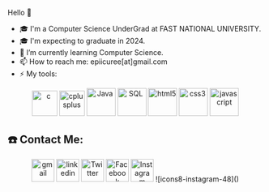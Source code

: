 
Hello 👋

- 🎓 I'm a Computer Science UnderGrad at FAST NATIONAL UNIVERSITY.
- 🎓 I'm expecting to graduate in 2024.
- 🌱 I’m currently learning Computer Science.
- 📫 How to reach me: epiicuree[at]gmail.com
- ⚡ My tools:

<p align="center">
<img src="https://github.com/SABERGLOW/SABERGLOW/blob/master/Misc/image%20backups/homeycombs/C.svg" alt="c" width="50" height="50"/> 
<img src="https://github.com/SABERGLOW/SABERGLOW/blob/master/Misc/image%20backups/homeycombs/C%2B%2B.svg" alt="cplusplus" width="50" height="50"/>
<img src="https://github.com/SABERGLOW/SABERGLOW/blob/master/Misc/image%20backups/homeycombs/JAVA.png" alt="Java" width="57" height="55"/>
<img src="https://github.com/SABERGLOW/SABERGLOW/blob/master/Misc/image%20backups/homeycombs/SQL.png" alt="SQL" width="57" height="55"/> 
<img src="https://github.com/SABERGLOW/SABERGLOW/blob/master/Misc/image%20backups/homeycombs/HTML5.png" alt="html5" width="57" height="55"/> 
<img src="https://github.com/SABERGLOW/SABERGLOW/blob/master/Misc/image%20backups/homeycombs/CSS3.png" alt="css3" width="57" height="55"/> 
<img src="https://github.com/SABERGLOW/SABERGLOW/blob/master/Misc/image%20backups/homeycombs/JavaScript.png" alt="javascript" width="57" height="55"/>

  
  
## ☎️ Contact Me:

<p align="center"> 
<a href = "mailto:epiicuree@gmail.com"><img src='https://img.icons8.com/color/48/000000/gmail.png' alt='gmail' height='45'></a>
<a href = https://www.linkedin.com/in/codewithusama/><img src='https://img.icons8.com/color/2x/linkedin.png' alt='linkedin' height='45'></a>
<a href = https://twitter.com/codewith_usama><img src='https://img.icons8.com/color/2x/twitter.png' alt='Twitter' height='45'></a>
<a href = https://www.facebook.com/codewusama><img src='https://img.icons8.com/color/2x/facebook.png' alt='Facebook' height='45'></a>
<a href = [https://www.facebook.com/codewusama](https://www.instagram.com/codewith_usama/)><img src='[https://img.icons8.com/color/2x/facebook.png](https://user-images.githubusercontent.com/99090844/218276114-bfaa2510-fd62-4a07-8e9e-5e6304ec2313.png)' alt='Instagram' height='45'></a>
![icons8-instagram-48]()

